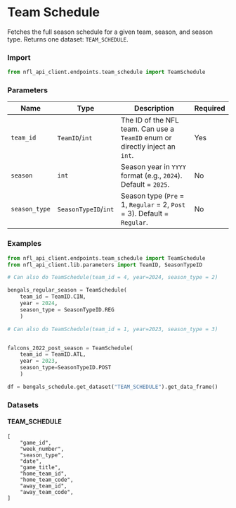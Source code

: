 # Team Schedule 

Fetches the full season schedule for a given team, season, and season type. Returns one dataset: `TEAM_SCHEDULE`.


### Import 

``` python
from nfl_api_client.endpoints.team_schedule import TeamSchedule
```

### Parameters

| **Name**        | **Type**               | **Description**                                                                 | **Required** |
|-----------------|------------------------|---------------------------------------------------------------------------------|--------------|
| `team_id`       | `TeamID`/`int`      | The ID of the NFL team. Can use a `TeamID` enum or directly inject an `int`.   | Yes          |
| `season`        | `int`                  | Season year in `YYYY` format (e.g., `2024`). Default = `2025`.                  | No           |
| `season_type`   | `SeasonTypeID`/`int`| Season type (`Pre` = 1, `Regular` = 2, `Post` = 3). Default = `Regular`.                   | No           |


### Examples

```python
from nfl_api_client.endpoints.team_schedule import TeamSchedule
from nfl_api_client.lib.parameters import TeamID, SeasonTypeID

# Can also do TeamSchedule(team_id = 4, year=2024, season_type = 2)

bengals_regular_season = TeamSchedule(
    team_id = TeamID.CIN, 
    year = 2024, 
    season_type = SeasonTypeID.REG
    )

# Can also do TeamSchedule(team_id = 1, year=2023, season_type = 3)


falcons_2022_post_season = TeamSchedule(
    team_id = TeamID.ATL,
    year = 2023, 
    season_type=SeasonTypeID.POST
    )

df = bengals_schedule.get_dataset("TEAM_SCHEDULE").get_data_frame()        

```


### Datasets 

#### TEAM_SCHEDULE

```
[
    "game_id",        
    "week_number", 
    "season_type",     
    "date",
    "game_title",
    "home_team_id",  
    "home_team_code",
    "away_team_id", 
    "away_team_code",
]
```
